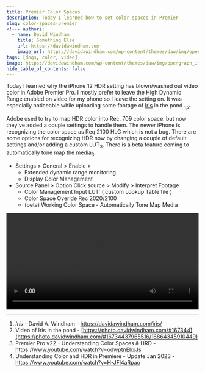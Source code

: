 ```yaml
---
title: Premier Color Spaces
description: Today I learned how to set color spaces in Premier
slug: color-spaces-premier
<!--- authors:
  - name: David Windham
    title: Something Else
    url: https://davidawindham.com
    image_url: https://davidawindham.com/wp-content/themes/daw/img/opengraph_image.jpg -->
tags: [dogs, color, video]
image: https://davidawindham.com/wp-content/themes/daw/img/opengraph_image.jpg
hide_table_of_contents: false
---
```


Today I learned why the iPhone 12 HDR setting has blown/washed out video color in Adobe Premier Pro. I mostly prefer to leave the High Dynamic Range enabled on video for my phone so I leave the setting on. It was especially noticeable while uploading some footage of [Iris](/notes/dogs) in the pond <sub>1,2</sub>.

<!--truncate-->

Adobe used to try to map HDR color into Rec. 709 color space. but now they've added a couple settings to handle them. The newer iPhone is recognizing the color space as Req 2100 HLG which is not a bug. There are some options for recognizing HDR now by changing a couple of default settings and/or adding a custom LUT<sub>3</sub>. There is a beta feature coming to automatically tone map the media<sub>3</sub>.

- Settings > General > Enable > 
  - Extended dynamic range monitoring.
  - Display Color Management
- Source Panel > Option Click source > Modify > Interpret Footage 
  - Color Management Input LUT: ( custom Lookup Table file )
  - Color Space Overide Rec 2020/2100
  - (beta) Working Color Space - Automatically Tone Map Media

<video src="https://davidawindham.com/media/HDR_Iphone_Premier.mp4" width="100%" controls="controls">
</video>

---

1. _Iris_ - David A. Windham - https://davidawindham.com/iris/
2. Video of Iris in the pond - [https://photo.davidwindham.com/#167344](https://photo.davidwindham.com/#16734437965516/16864345910449)
3. Premier Pro v22 - Understanding Color Spaces & HRD - https://www.youtube.com/watch?v=odwptnEhxJs
4. Understanding Color and HDR in Premiere - Update Jan 2023 - https://www.youtube.com/watch?v=H-JFl4aRpao



